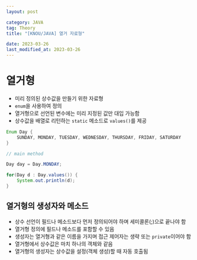 ```yaml
---
layout: post

category: JAVA
tag: Theory
title: "[KNOU/JAVA] 열거 자료형"

date: 2023-03-26
last_modified_at: 2023-03-26
---
```


# 열거형
- 미리 정의된 상수값을 만들기 위한 자료형
- `enum`을 사용하여 정의
- 열거형으로 선언된 변수에는 미리 지정된 값만 대입 가능함
- 상수값을 배열로 리턴하는 `static` 메소드로 `values()`를 제공

```java
Enum Day {
	SUNDAY, MONDAY, TUESDAY, WEDNESDAY, THURSDAY, FRIDAY, SATURDAY
}
```

```java
// main method

Day day = Day.MONDAY;

for(Day d : Day.values()) {
	System.out.println(d);
}
```

## 열거형의 생성자와 메소드
- 상수 선언이 필드나 메소드보다 먼저 정의되어야 하며 세미콜론(;)으로 끝나야 함
- 열거형 정의에 필드나 메소드를 포함할 수 있음
- 생성자는 열거형과 같은 이름을 가지며 접근 제어자는 생략 또는 `private`이어야 함
- 열거형에서 상수값은 마치 하나의 객체와 같음
- 열거형의 생성자는 상수값을 설정(객체 생성)할 때 자동 호출됨
